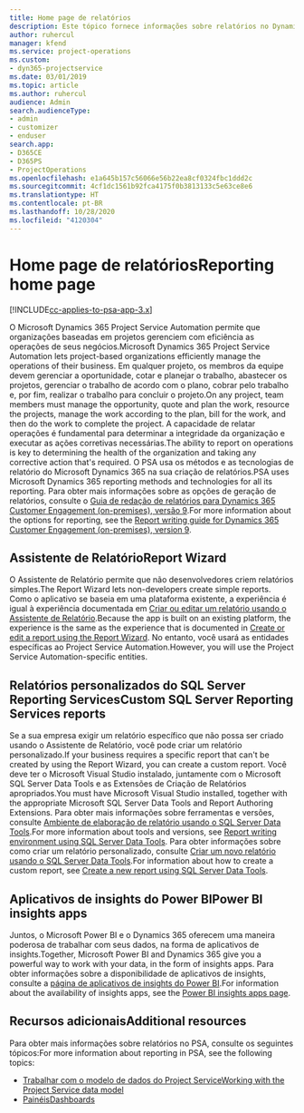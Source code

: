 ```yaml
---
title: Home page de relatórios
description: Este tópico fornece informações sobre relatórios no Dynamics 365 Project Service Automation.
author: ruhercul
manager: kfend
ms.service: project-operations
ms.custom:
- dyn365-projectservice
ms.date: 03/01/2019
ms.topic: article
ms.author: ruhercul
audience: Admin
search.audienceType:
- admin
- customizer
- enduser
search.app:
- D365CE
- D365PS
- ProjectOperations
ms.openlocfilehash: e1a645b157c56066e56b22ea8cf0324fbc1ddd2c
ms.sourcegitcommit: 4cf1dc1561b92fca4175f0b3813133c5e63ce8e6
ms.translationtype: HT
ms.contentlocale: pt-BR
ms.lasthandoff: 10/28/2020
ms.locfileid: "4120304"
---
```

# <a name="reporting-home-page"></a><span data-ttu-id="6a5bf-103">Home page de relatórios</span><span class="sxs-lookup"><span data-stu-id="6a5bf-103">Reporting home page</span></span>

[!INCLUDE[cc-applies-to-psa-app-3.x](../includes/cc-applies-to-psa-app-3x.md)]

<span data-ttu-id="6a5bf-104">O Microsoft Dynamics 365 Project Service Automation permite que organizações baseadas em projetos gerenciem com eficiência as operações de seus negócios.</span><span class="sxs-lookup"><span data-stu-id="6a5bf-104">Microsoft Dynamics 365 Project Service Automation lets project-based organizations efficiently manage the operations of their business.</span></span> <span data-ttu-id="6a5bf-105">Em qualquer projeto, os membros da equipe devem gerenciar a oportunidade, cotar e planejar o trabalho, abastecer os projetos, gerenciar o trabalho de acordo com o plano, cobrar pelo trabalho e, por fim, realizar o trabalho para concluir o projeto.</span><span class="sxs-lookup"><span data-stu-id="6a5bf-105">On any project, team members must manage the opportunity, quote and plan the work, resource the projects, manage the work according to the plan, bill for the work, and then do the work to complete the project.</span></span> <span data-ttu-id="6a5bf-106">A capacidade de relatar operações é fundamental para determinar a integridade da organização e executar as ações corretivas necessárias.</span><span class="sxs-lookup"><span data-stu-id="6a5bf-106">The ability to report on operations is key to determining the health of the organization and taking any corrective action that's required.</span></span> <span data-ttu-id="6a5bf-107">O PSA usa os métodos e as tecnologias de relatório do Microsoft Dynamics 365 na sua criação de relatórios.</span><span class="sxs-lookup"><span data-stu-id="6a5bf-107">PSA uses Microsoft Dynamics 365 reporting methods and technologies for all its reporting.</span></span> <span data-ttu-id="6a5bf-108">Para obter mais informações sobre as opções de geração de relatórios, consulte o [Guia de redação de relatórios para Dynamics 365 Customer Engagement (on-premises), versão 9](https://docs.microsoft.com/dynamics365/customerengagement/on-premises/analytics/reporting-analytics-with-dynamics-365).</span><span class="sxs-lookup"><span data-stu-id="6a5bf-108">For more information about the options for reporting, see the [Report writing guide for Dynamics 365 Customer Engagement (on-premises), version 9](https://docs.microsoft.com/dynamics365/customerengagement/on-premises/analytics/reporting-analytics-with-dynamics-365).</span></span>

## <a name="report-wizard"></a><span data-ttu-id="6a5bf-109">Assistente de Relatório</span><span class="sxs-lookup"><span data-stu-id="6a5bf-109">Report Wizard</span></span>

<span data-ttu-id="6a5bf-110">O Assistente de Relatório permite que não desenvolvedores criem relatórios simples.</span><span class="sxs-lookup"><span data-stu-id="6a5bf-110">The Report Wizard lets non-developers create simple reports.</span></span> <span data-ttu-id="6a5bf-111">Como o aplicativo se baseia em uma plataforma existente, a experiência é igual à experiência documentada em [Criar ou editar um relatório usando o Assistente de Relatório](https://docs.microsoft.com/dynamics365/customerengagement/on-premises/basics/create-edit-copy-report-wizard).</span><span class="sxs-lookup"><span data-stu-id="6a5bf-111">Because the app is built on an existing platform, the experience is the same as the experience that is documented in [Create or edit a report using the Report Wizard](https://docs.microsoft.com/dynamics365/customerengagement/on-premises/basics/create-edit-copy-report-wizard).</span></span> <span data-ttu-id="6a5bf-112">No entanto, você usará as entidades específicas ao Project Service Automation.</span><span class="sxs-lookup"><span data-stu-id="6a5bf-112">However, you will use the Project Service Automation-specific entities.</span></span>

## <a name="custom-sql-server-reporting-services-reports"></a><span data-ttu-id="6a5bf-113">Relatórios personalizados do SQL Server Reporting Services</span><span class="sxs-lookup"><span data-stu-id="6a5bf-113">Custom SQL Server Reporting Services reports</span></span>

<span data-ttu-id="6a5bf-114">Se a sua empresa exigir um relatório específico que não possa ser criado usando o Assistente de Relatório, você pode criar um relatório personalizado.</span><span class="sxs-lookup"><span data-stu-id="6a5bf-114">If your business requires a specific report that can't be created by using the Report Wizard, you can create a custom report.</span></span> <span data-ttu-id="6a5bf-115">Você deve ter o Microsoft Visual Studio instalado, juntamente com o Microsoft SQL Server Data Tools e as Extensões de Criação de Relatórios apropriados.</span><span class="sxs-lookup"><span data-stu-id="6a5bf-115">You must have Microsoft Visual Studio installed, together with the appropriate Microsoft SQL Server Data Tools and Report Authoring Extensions.</span></span> <span data-ttu-id="6a5bf-116">Para obter mais informações sobre ferramentas e versões, consulte [Ambiente de elaboração de relatório usando o SQL Server Data Tools](https://docs.microsoft.com/dynamics365/customerengagement/on-premises/analytics/report-writing-environment-using-sql-server-data-tools).</span><span class="sxs-lookup"><span data-stu-id="6a5bf-116">For more information about tools and versions, see [Report writing environment using SQL Server Data Tools](https://docs.microsoft.com/dynamics365/customerengagement/on-premises/analytics/report-writing-environment-using-sql-server-data-tools).</span></span> <span data-ttu-id="6a5bf-117">Para obter informações sobre como criar um relatório personalizado, consulte [Criar um novo relatório usando o SQL Server Data Tools](https://docs.microsoft.com/dynamics365/customerengagement/on-premises/analytics/create-a-new-report-using-sql-server-data-tools).</span><span class="sxs-lookup"><span data-stu-id="6a5bf-117">For information about how to create a custom report, see [Create a new report using SQL Server Data Tools](https://docs.microsoft.com/dynamics365/customerengagement/on-premises/analytics/create-a-new-report-using-sql-server-data-tools).</span></span>

## <a name="power-bi-insights-apps"></a><span data-ttu-id="6a5bf-118">Aplicativos de insights do Power BI</span><span class="sxs-lookup"><span data-stu-id="6a5bf-118">Power BI insights apps</span></span>

<span data-ttu-id="6a5bf-119">Juntos, o Microsoft Power BI e o Dynamics 365 oferecem uma maneira poderosa de trabalhar com seus dados, na forma de aplicativos de insights.</span><span class="sxs-lookup"><span data-stu-id="6a5bf-119">Together, Microsoft Power BI and Dynamics 365 give you a powerful way to work with your data, in the form of insights apps.</span></span> <span data-ttu-id="6a5bf-120">Para obter informações sobre a disponibilidade de aplicativos de insights, consulte a [página de aplicativos de insights do Power BI](https://powerbi.microsoft.com/power-bi-insights-apps/).</span><span class="sxs-lookup"><span data-stu-id="6a5bf-120">For information about the availability of insights apps, see the [Power BI insights apps page](https://powerbi.microsoft.com/power-bi-insights-apps/).</span></span>


## <a name="additional-resources"></a><span data-ttu-id="6a5bf-121">Recursos adicionais</span><span class="sxs-lookup"><span data-stu-id="6a5bf-121">Additional resources</span></span>
<span data-ttu-id="6a5bf-122">Para obter mais informações sobre relatórios no PSA, consulte os seguintes tópicos:</span><span class="sxs-lookup"><span data-stu-id="6a5bf-122">For more information about reporting in PSA, see the following topics:</span></span>

- [<span data-ttu-id="6a5bf-123">Trabalhar com o modelo de dados do Project Service</span><span class="sxs-lookup"><span data-stu-id="6a5bf-123">Working with the Project Service data model</span></span>](reports-working-project-service-data-model.md)
- [<span data-ttu-id="6a5bf-124">Painéis</span><span class="sxs-lookup"><span data-stu-id="6a5bf-124">Dashboards</span></span>](reports-dashboards.md)

